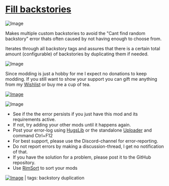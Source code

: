 # [Fill backstories](https://steamcommunity.com/sharedfiles/filedetails/?id=2407610901)

![Image](https://i.imgur.com/iCj5o7O.png)

Makes multiple custom backstories to avoid the "Cant find random backstory" error thats often caused by not having enough to choose from.

Iterates through all backstory tags and assures that there is a certain total amount (configurable) of backstories by duplicating them if needed.

![Image](https://i.imgur.com/Ds0rBAD.png)

Since modding is just a hobby for me I expect no donations to keep modding. If you still want to show your support you can gift me anything from my [Wishlist](https://store.steampowered.com/wishlist/id/Mlie) or buy me a cup of tea.

[![Image](https://i.imgur.com/VWG0yff.png)](https://ko-fi.com/G2G55DDYD)

![Image](https://i.imgur.com/5xwDG6H.png)



-  See if the the error persists if you just have this mod and its requirements active.
-  If not, try adding your other mods until it happens again.
-  Post your error-log using [HugsLib](https://steamcommunity.com/workshop/filedetails/?id=818773962) or the standalone [Uploader](https://steamcommunity.com/sharedfiles/filedetails/?id=2873415404) and command Ctrl+F12
-  For best support, please use the Discord-channel for error-reporting.
-  Do not report errors by making a discussion-thread, I get no notification of that.
-  If you have the solution for a problem, please post it to the GitHub repository.
-  Use [RimSort](https://github.com/RimSort/RimSort/releases/latest) to sort your mods

 

[![Image](https://img.shields.io/github/v/release/emipa606/FillBackstories?label=latest%20version&style=plastic&labelColor=0070cd&color=white)](https://steamcommunity.com/sharedfiles/filedetails/changelog/2407610901) | tags:  backstory duplication
